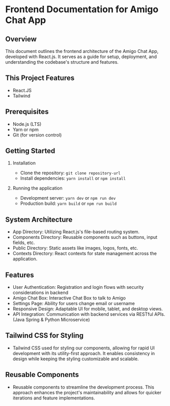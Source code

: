# Frontend Documentation for Amigo Chat App

## Overview

This document outlines the frontend architecture of the Amigo Chat App, developed with React.js. It serves as a guide for setup, deployment, and understanding the codebase's structure and features.

## This Project Features
* React.JS 
* Tailwind


## Prerequisites

- Node.js (LTS)
- Yarn or npm
- Git (for version control)

## Getting Started

1. Installation

    - Clone the repository: `git clone repository-url`
    - Install dependencies: `yarn install` or `npm install`

2. Running the application
    - Development server: `yarn dev` or `npm run dev`
    - Production build: `yarn build` or `npm run build`

## System Architecture

- App Directory: Utilizing React.js's file-based routing system.
- Components Directory: Reusable components such as buttons, input fields, etc.
- Public Directory: Static assets like images, logos, fonts, etc.
- Contexts Directory: React contexts for state management across the application.

## Features

- User Authentication: Registration and login flows with security considerations in backend
- Amigo Chat Box: Interactive Chat Box to talk to Amigo
- Settings Page: Ability for users change email or username
- Responsive Design: Adaptable UI for mobile, tablet, and desktop views.
- API Integration: Communication with backend services via RESTful APIs. (Java Spring & Python Microservice)

## Tailwind CSS for Styling

- Tailwind CSS used for styling our components, allowing for rapid UI development with its utility-first approach. It enables consistency in design while keeping the styling customizable and scalable.

## Reusable Components

- Reusable components to streamline the development process. This approach enhances the project's maintainability and allows for quicker iterations and feature implementations.



[//]: # (# Amigo-FE)


[//]: # ()
[//]: # (Chat App Front-End. This is a university project for my Web Development classes)

[//]: # ()
[//]: # (# Run these commands before proceeding)

[//]: # ()
[//]: # (npm i axios)

[//]: # ()
[//]: # (npm i react-router-dom)

[//]: # ()
[//]: # (npm install -d tailwindcss postcss autoprefixer)

[//]: # (npx tailwindcss init -p)

[//]: # ()
[//]: # (# Getting Started with Create React App)

[//]: # ()
[//]: # (This project was bootstrapped with [Create React App]&#40;https://github.com/facebook/create-react-app&#41;.)

[//]: # ()
[//]: # (## Available Scripts)

[//]: # ()
[//]: # (In the project directory, you can run:)

[//]: # ()
[//]: # (### `npm start`)

[//]: # ()

[//]: # (Open [http://localhost:3000]&#40;http://localhost:3000&#41; to view it in your browser.)

[//]: # ()

[//]: # (You may also see any lint errors in the console.)

[//]: # ()
[//]: # (### `npm test`)

[//]: # ()

[//]: # (See the section about [running tests]&#40;https://facebook.github.io/create-react-app/docs/running-tests&#41; for more)

[//]: # (information.)

[//]: # ()
[//]: # (### `npm run build`)

[//]: # ()

[//]: # (It correctly bundles React in production mode and optimizes the build for the best performance.)

[//]: # ()

[//]: # (Your app is ready to be deployed!)

[//]: # ()
[//]: # (See the section about [deployment]&#40;https://facebook.github.io/create-react-app/docs/deployment&#41; for more information.)

[//]: # ()
[//]: # (### `npm run eject`)

[//]: # ()
[//]: # (**Note: this is a one-way operation. Once you `eject`, you can't go back!**)

[//]: # ()
[//]: # (If you aren't satisfied with the build tool and configuration choices, you can `eject` at any time. This command will)

[//]: # (remove the single build dependency from your project.)

[//]: # ()
[//]: # (Instead, it will copy all the configuration files and the transitive dependencies &#40;webpack, Babel, ESLint, etc&#41; right)

[//]: # (into your project so you have full control over them. All of the commands except `eject` will still work, but they will)

[//]: # (point to the copied scripts so you can tweak them. At this point you're on your own.)

[//]: # ()
[//]: # (You don't have to ever use `eject`. The curated feature set is suitable for small and middle deployments, and you)

[//]: # (shouldn't feel obligated to use this feature. However we understand that this tool wouldn't be useful if you couldn't)

[//]: # (customize it when you are ready for it.)

[//]: # ()
[//]: # (## Learn More)

[//]: # ()
[//]: # (You can learn more in)

[//]: # (the [Create React App documentation]&#40;https://facebook.github.io/create-react-app/docs/getting-started&#41;.)

[//]: # ()
[//]: # (To learn React, check out the [React documentation]&#40;https://reactjs.org/&#41;.)

[//]: # ()
[//]: # (### Code Splitting)

[//]: # ()
[//]: # (This section has moved)

[//]: # (here: [https://facebook.github.io/create-react-app/docs/code-splitting]&#40;https://facebook.github.io/create-react-app/docs/code-splitting&#41;)

[//]: # ()
[//]: # (### Analyzing the Bundle Size)

[//]: # ()
[//]: # (This section has moved)

[//]: # (here: [https://facebook.github.io/create-react-app/docs/analyzing-the-bundle-size]&#40;https://facebook.github.io/create-react-app/docs/analyzing-the-bundle-size&#41;)

[//]: # ()
[//]: # (### Making a Progressive Web App)

[//]: # ()
[//]: # (This section has moved)

[//]: # (here: [https://facebook.github.io/create-react-app/docs/making-a-progressive-web-app]&#40;https://facebook.github.io/create-react-app/docs/making-a-progressive-web-app&#41;)

[//]: # ()
[//]: # (### Advanced Configuration)

[//]: # ()
[//]: # (This section has moved)

[//]: # (here: [https://facebook.github.io/create-react-app/docs/advanced-configuration]&#40;https://facebook.github.io/create-react-app/docs/advanced-configuration&#41;)

[//]: # ()
[//]: # (### Deployment)

[//]: # ()
[//]: # (This section has moved)

[//]: # (here: [https://facebook.github.io/create-react-app/docs/deployment]&#40;https://facebook.github.io/create-react-app/docs/deployment&#41;)

[//]: # ()
[//]: # (### `npm run build` fails to minify)

[//]: # ()
[//]: # (This section has moved)

[//]: # (here: [https://facebook.github.io/create-react-app/docs/troubleshooting#npm-run-build-fails-to-minify]&#40;https://facebook.github.io/create-react-app/docs/troubleshooting#npm-run-build-fails-to-minify&#41;)
